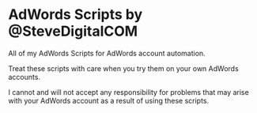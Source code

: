 AdWords Scripts by @SteveDigitalCOM
===================================

All of my AdWords Scripts for AdWords account automation.

Treat these scripts with care when you try them on your own AdWords accounts.

I cannot and will not accept any responsibility for problems that may arise with your AdWords account as a result of using these scripts.
